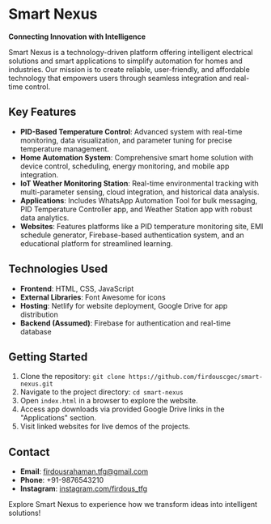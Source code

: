 # Smart Nexus

**Connecting Innovation with Intelligence**

Smart Nexus is a technology-driven platform offering intelligent electrical solutions and smart applications to simplify automation for homes and industries. Our mission is to create reliable, user-friendly, and affordable technology that empowers users through seamless integration and real-time control.

## Key Features
- **PID-Based Temperature Control**: Advanced system with real-time monitoring, data visualization, and parameter tuning for precise temperature management.
- **Home Automation System**: Comprehensive smart home solution with device control, scheduling, energy monitoring, and mobile app integration.
- **IoT Weather Monitoring Station**: Real-time environmental tracking with multi-parameter sensing, cloud integration, and historical data analysis.
- **Applications**: Includes WhatsApp Automation Tool for bulk messaging, PID Temperature Controller app, and Weather Station app with robust data analytics.
- **Websites**: Features platforms like a PID temperature monitoring site, EMI schedule generator, Firebase-based authentication system, and an educational platform for streamlined learning.

## Technologies Used
- **Frontend**: HTML, CSS, JavaScript
- **External Libraries**: Font Awesome for icons
- **Hosting**: Netlify for website deployment, Google Drive for app distribution
- **Backend (Assumed)**: Firebase for authentication and real-time database

## Getting Started
1. Clone the repository: `git clone https://github.com/firdouscgec/smart-nexus.git`
2. Navigate to the project directory: `cd smart-nexus`
3. Open `index.html` in a browser to explore the website.
4. Access app downloads via provided Google Drive links in the "Applications" section.
5. Visit linked websites for live demos of the projects.

## Contact
- **Email**: firdousrahaman.tfg@gmail.com
- **Phone**: +91-9876543210
- **Instagram**: [instagram.com/firdous_tfg](https://instagram.com/firdous_tfg)

Explore Smart Nexus to experience how we transform ideas into intelligent solutions!